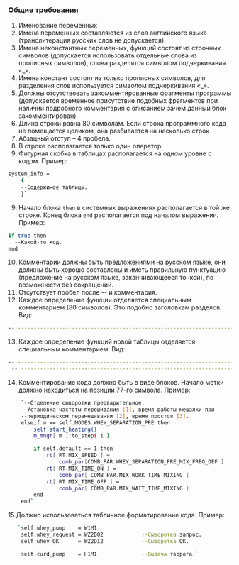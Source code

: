 ### Общие требования
1. Именование переменных
1.	Имена переменных составляются из слов английского языка (транслитерация русских слов не допускается).
2.	Имена неконстантных переменных, функций состоят из строчных символов (допускается использовать отдельные слова из прописных символов), слова разделятся символом подчеркивания «_».
3.	Имена констант состоят из только прописных символов, для разделения слов используется символом подчеркивания «_».
4.	Должны отсутствовать закомментированные фрагменты программы (допускается временное присутствие подобных фрагментов при наличии подробного комментария с описанием зачем данный блок закомментирован).
5.	Длина строки равна 80 символам. Если строка программного кода не помещается целиком, она разбивается на несколько строк
6.	Абзацный отступ – 4 пробела.   
7.	В строке располагается только один оператор.
8.	Фигурная скобка в таблицах располагается на одном уровне с кодом. 
Пример: 
```sh
system_info = 
    {
    --Содержимое таблицы. 
    }`
```	
9. Начало блока `then` в системных выражениях располагается в той же строке. Конец блока `end` располагается под началом выражения.
Пример: 
```sh
if true then 
  --Какой-то код. 
end
```
10.	Комментарии должны быть предложениями на русском языке, они должны быть хорошо составлены и иметь правильную пунктуацию (предложение на русском языке, заканчивающееся точкой), по возможности без сокращений.
11.	Отсутствует пробел после -- и комментария.
12.	Каждое определение функции отделяется специальным комментарием (80 символов). Это подобно заголовкам разделов. Вид:
```sh
-- -----------------------------------------------------------------------------
```
13.	Каждое определение функций новой таблицы отделяется специальным комментарием.  Вид:
```sh
-- -----------------------------------------------------------------------------
 -- -----------------------------------------------------------------------------
 ```
14.	Комментирование кода должно быть в виде блоков. Начало метки должно находиться на позиции 77-го символа. 
Пример:
```sh
    `--Отделение сыворотки предварительное.
    --Установка частоты перешивания [1], время работы мешалки при
    --периодическом перемешивании [2], время простоя [3].
    elseif m == self.MODES.WHEY_SEPARATION_PRE then
        self:start_heating()
        m_mngr[ m ]:to_step( 1 )

        if self.default == 1 then
            rt[ RT.MIX_SPEED ] =
                comb_par[COMB_PAR.WHEY_SEPARATION_PRE_MIX_FREQ_DEF ]        --1
            rt[ RT.MIX_TIME_ON ] =
                comb_par[ COMB_PAR.MIX_WORK_TIME_MIXING ]                   --2
            rt[ RT.MIX_TIME_OFF ] =
                comb_par[ COMB_PAR.MIX_WAIT_TIME_MIXING ]                   --3
        end
    end`
```
15.Должно использоваться табличное форматирование кода.
Пример:
```sh
   `self.whey_pump    = W1M1
    self.whey_request = WZ2DO2            --Сыворотка запрос.
    self.whey_OK      = WZ2DI2            --Сыворотка ОК.

    self.curd_pump    = H1M1              --Выдача творога.`
```



